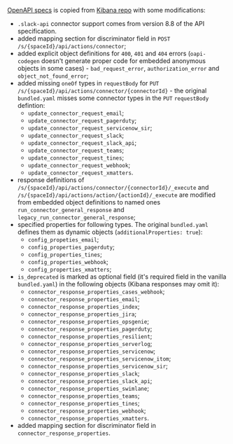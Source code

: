 [OpenAPI specs](./bundled.yaml) is copied from [Kibana repo](https://raw.githubusercontent.com/elastic/kibana/8.7/x-pack/plugins/actions/docs/openapi/bundled.yaml) with some modifications:

- `.slack-api` connector support comes from version 8.8 of the API specification.
- added mapping section for discriminator field in `POST` `/s/{spaceId}/api/actions/connector`;
- added explicit object definitions for `400`, `401` and `404` errors (`oapi-codegen` doesn't generate proper code for embedded anonymous objects in some cases) - `bad_request_error`, `authorization_error` and `object_not_found_error`;
- added missing `oneOf` types in `requestBody` for `PUT` `/s/{spaceId}/api/actions/connector/{connectorId}` - the original `bundled.yaml` misses some connector types in the `PUT` `requestBody` defintion:
  - `update_connector_request_email`;
  - `update_connector_request_pagerduty`;
  - `update_connector_request_servicenow_sir`;
  - `update_connector_request_slack`;
  - `update_connector_request_slack_api`;
  - `update_connector_request_teams`;
  - `update_connector_request_tines`;
  - `update_connector_request_webhook`;
  - `update_connector_request_xmatters`.
- response definitions of `/s/{spaceId}/api/actions/connector/{connectorId}/_execute` and `/s/{spaceId}/api/actions/action/{actionId}/_execute` are modified from embedded object definitions to named ones `run_connector_general_response` and `legacy_run_connector_general_response`;
- specified properties for following types. The original `bundled.yaml` defines them as dynamic objects (`additionalProperties: true`):
  - `config_propeties_email`;
  - `config_properties_pagerduty`;
  - `config_properties_tines`;
  - `config_properties_webhook`;
  - `config_properties_xmatters`;
- `is_deprecated` is marked as optional field (it's required field in the vanilla `bundled.yaml`) in the following objects (Kibana responses may omit it):
  - `connector_response_properties_cases_webhook`; 
  - `connector_response_properties_email`;
  - `connector_response_properties_index`;
  - `connector_response_properties_jira`;
  - `connector_response_properties_opsgenie`;
  - `connector_response_properties_pagerduty`;
  - `connector_response_properties_resilient`;
  - `connector_response_properties_serverlog`;
  - `connector_response_properties_servicenow`;
  - `connector_response_properties_servicenow_itom`;
  - `connector_response_properties_servicenow_sir`;
  - `connector_response_properties_slack`;
  - `connector_response_properties_slack_api`;
  - `connector_response_properties_swimlane`;
  - `connector_response_properties_teams`;
  - `connector_response_properties_tines`;
  - `connector_response_properties_webhook`;
  - `connector_response_properties_xmatters`.
- added mapping section for discriminator field in `connector_response_properties`.

